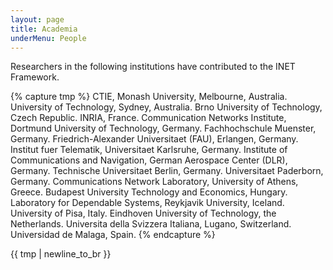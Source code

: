 ```yaml
---
layout: page
title: Academia
underMenu: People
---
```


Researchers in the following institutions have contributed to the INET Framework.

{% capture tmp %}
CTIE, Monash University, Melbourne, Australia.
University of Technology, Sydney, Australia.
Brno University of Technology, Czech Republic.
INRIA, France.
Communication Networks Institute, Dortmund University of Technology, Germany.
Fachhochschule Muenster, Germany.
Friedrich-Alexander Universitaet (FAU), Erlangen, Germany.
Institut fuer Telematik, Universitaet Karlsruhe, Germany.
Institute of Communications and Navigation, German Aerospace Center (DLR), Germany.
Technische Universitaet Berlin, Germany.
Universitaet Paderborn, Germany.
Communications Network Laboratory, University of Athens, Greece.
Budapest University Technology and Economics, Hungary.
Laboratory for Dependable Systems, Reykjavik University, Iceland.
University of Pisa, Italy.
Eindhoven University of Technology, the Netherlands.
Universita della Svizzera Italiana, Lugano, Switzerland.
Universidad de Malaga, Spain.
{% endcapture %}

{{ tmp | newline_to_br }}

